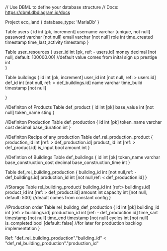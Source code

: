 // Use DBML to define your database structure
// Docs: https://dbml.dbdiagram.io/docs

Project eco_land {
database_type: 'MariaDb'
}

Table users {
id int [pk, increment]
username varchar [unique, not null]
password varchar [not null]
email varchar [not null]
role int
time_created timestamp
time_last_activity timestamp
}

Table user_resources {
user_id int [pk, ref: - users.id]
money decimal [not null, default: 100000.00] //default value comes from inital sign up
prestige int  
}

Table buildings {
id int [pk, increment]
user_id int [not null, ref: > users.id]
def_id int [not null, ref: > def_buildings.id]
name varchar
time_build timestamp [not null]

}

//Definiton of Products
Table def_product {
id int [pk]
base_value int [not null]
token_name sting
}

//Definiton Production
Table def_production {
id int [pk]
token_name varchar
cost decimal
base_duration int
}

//Definiton Recipe of any production
Table def_rel_production_product {
production_id int [ref: > def_production.id]
product_id int [ref: > def_product.id]
is_input bool
amount int
}

//Defintion of Buildings
Table def_buildings {
id int [pk]
token_name varchar
base_construction_cost decimal
base_construction_time int
}

Table def_rel_building_production {
building_id int [not null,ref: - def_buildings.id]
production_id int [not null,ref: < def_production.id]
}

//Storage
Table rel_building_product{
building_id int [ref:> buildings.id]
product_id int [ref: > def_product.id]
amount int
capacity int [not null, default: 500] //deault comes from constant config
}

//Production order
Table rel_buildng_def_production {
id int [pk]
building_id int [ref: > buildings.id]
production_id int [ref: - def_production.id]
time_sart timestamp [not null]
time_end timestamp [not null]
cycles int [not null]
is_completed bool [default: false] //for later for production backlog implementation
}

Ref: "def_rel_building_production"."building_id" < "def_rel_building_production"."production_id"
